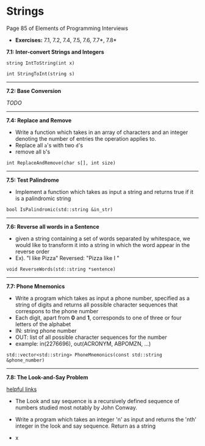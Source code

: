 # Strings #
Page 85 of Elements of Programming Interviews

*   **Exercises:** 7.1, 7.2, 7.4, 7.5, 7.6, 7.7*, 7.8*

**7.1: Inter-convert Strings and Integers**

`string IntToString(int x)`

`int StringToInt(string s)`

---

**7.2: Base Conversion**

_TODO_

---

**7.4: Replace and Remove**

*   Write a function which takes in an array of characters and an integer denoting the number of entries the operation applies to.
*   Replace all `a`'s with two `d`'s
*   remove all `b`'s

`int ReplaceAndRemove(char s[], int size)`

---

**7.5: Test Palindrome**

*   Implement a function which takes as input a string and returns true if it is a palindromic string

`bool IsPalindromic(std::string &in_str)`

---

**7.6: Reverse all words in a Sentence**

*   given a string containing a set of words separated by whitespace, we would like to transform it into a string in which the word appear in the reverse order
*   Ex). "I like Pizza"  Reversed: "Pizza like I "

`void ReverseWords(std::string *sentence)`

---

**7.7: Phone Mnemonics**

*   Write a program which takes as input a phone number, specified as a string of digits and returns all possible character sequences that correspons to the phone number
*   Each digit, apart from **0** and **1**, corresponds to one of three or four letters of the alphabet
*   IN: string phone number 
*   OUT: list of all possible character sequences for the number
*   example:  in(2276696), out(ACRONYM, ABPOMZN, ...)

`std::vector<std::string> PhoneMnemonics(const std::string &phone_number)`

---

**7.8: The Look-and-Say Problem**

[helpful links](https://oeis.org/A006751)
*   The Look and say sequence is a recursively defined sequence of numbers studied most notably by John Conway.

*   Write a program which takes an integer 'n' as input and returns the 'nth' integer in the look and say sequence. Return as a string

*   x